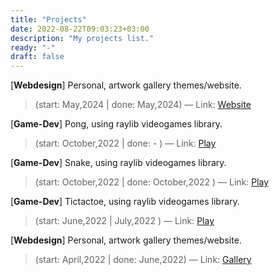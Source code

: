 ```yaml
---
title: "Projects"
date: 2022-08-22T09:03:23+03:00
description: "My projects list."
ready: "-"
draft: false
---
```


[**Webdesign**] Personal, artwork gallery themes/website.
> (start: May,2024 | done: May,2024) &mdash; Link: [Website](https://solmazfs.github.io/)

[**Game-Dev**] Pong, using raylib videogames library.
> (start: October,2022 | done: - ) &mdash; Link: [Play](../extra/raylib_pong-webasm/)

[**Game-Dev**] Snake, using raylib videogames library.
> (start: October,2022 | done: October,2022 ) &mdash; Link: [Play](../extra/raylib_snake-webasm/)

[**Game-Dev**] Tictactoe, using raylib videogames library.
> (start: June,2022 | July,2022 ) &mdash; Link: [Play](../extra/raylib_tictactoe-webasm/)

[**Webdesign**] Personal, artwork gallery themes/website.
> (start: April,2022 | done: June,2022) &mdash; Link: [Gallery](https://solmazfs.github.io/gallery/)
